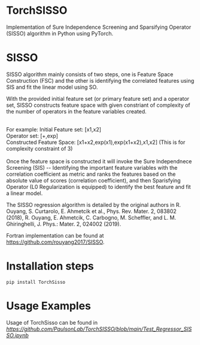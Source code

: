 
# TorchSISSO

Implementation of Sure Independence Screening and Sparsifying Operator (SISSO) algorithm in Python using PyTorch.

# SISSO

SISSO algorithm mainly consists of two steps, one is Feature Space Construction (FSC) and the other is identifying the correlated features using SIS and fit the linear model using SO. 

With the provided initial feature set (or primary feature set) and a operator set, SISSO constructs feature space with given constriant of complexity of the number of operators in the feature variables created. 

</br>
For example:
Initial Feature set: [x1,x2] </br>
Operator set: [+,exp] </br>
Constructed Feature Space: [x1+x2,exp(x1),exp(x1+x2),x1,x2]  (This is for complexity constraint of 3) 
</br>
</br>
Once the feature space is constructed it will invoke the Sure Independnece Screening (SIS) -- Identifying the important feature variables with the correlation coefficient as metric and ranks the features based on the absolute value of scores (correlation coefficient), and then Sparisfying Operator (L0 Regularization is equipped) to identify the best feature and fit a linear model. 
</br>

The SISSO regression algorithm is detailed by the original authors in R. Ouyang, S. Curtarolo, E. Ahmetcik et al., Phys. Rev. Mater. 2, 083802 (2018), R. Ouyang, E. Ahmetcik, C. Carbogno, M. Scheffler, and L. M. Ghiringhelli, J. Phys.: Mater. 2, 024002 (2019).
</br>

Fortran implementation can be found at https://github.com/rouyang2017/SISSO.

# Installation steps 
```
pip install TorchSisso
```

# Usage Examples
Usage of TorchSisso can be found in *https://github.com/PaulsonLab/TorchSISSO/blob/main/Test_Regressor_SISSO.ipynb*

